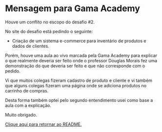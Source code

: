 # Mensagem para Gama Academy

Houve um conflito no escopo do desafio #2.

No site do desafio está pedindo o seguinte:
* Criação de um sistema e-commerce para inventário de produtos e dados de clientes.

Porém, houve uma aula ao vivo marcada pela Gama Academy para explicar o que realmente deveria ser feito onde o professor Douglas Morais fez uma demonstração do que deveria ser feito e que não corresponde com o pedido.

Vi que muitos colegas fizeram cadastro de produto e cliente e vi também que alguns colegas fizeram uma página onde se adiciona produtos no carrinho de compras.

Desta forma também optei pelo segundo entendimento usei como base a aula com a explicação.

Muito obrigado.

[Clique aqui para retornar ao README.](README.md)